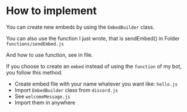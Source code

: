 
# How to implement

You can create new embeds by using the `EmbedBuilder` class.

You can also use the function I just wrote, that is sendEmbed() in Folder `functions/sendEmbed.js`

And how to use function, see in file.

If you choose to create an `embed` instead of using the `function` of my bot, you follow this method.

- Create embed file with your name whatever you want like: `hello.js`
- Import `EmbedBuilder` class from `discord.js`
- See `welcomeMessage.js`
- Import them in anywhere
